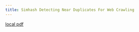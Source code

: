 ```yaml
---
title: Simhash Detecting Near Duplicates For Web Crawling
---
```


[local pdf](../../../pdfs/simhash-detecting-near-duplicates-for-web-crawling.pdf)